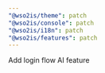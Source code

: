 ```yaml
---
"@wso2is/theme": patch
"@wso2is/console": patch
"@wso2is/i18n": patch
"@wso2is/features": patch
---
```


Add login flow AI feature
